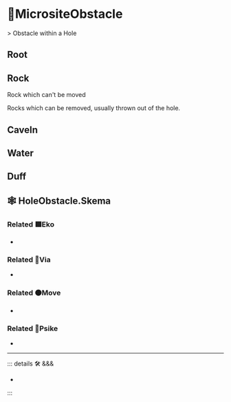 # 🔻<via>MicrositeObstacle</via>

</via>
> Obstacle within a Hole

## Root

## Rock

Rock which can't be moved

Rocks which can be removed, usually thrown out of the hole.

## CaveIn

## Water

## Duff

## 🕸 HoleObstacle.Skema

### Related 🟩<eko>Eko</eko>

-

### Related 🔻<via>Via</via>

-

### Related 🟠<move>Move</move>

-

### Related 💜<psike>Psike</psike>

-

---

<!-- =================================================== -->
<!-- =================================================== -->
<!-- =================================================== -->
<!-- =================================================== -->
<!-- =================================================== -->
::: details 🛠 <dev>&&&</dev>

-

:::
